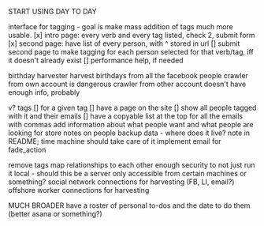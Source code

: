 START USING DAY TO DAY

interface for tagging - goal is make mass addition of tags much more usable.
  [x] intro page: every verb and every tag listed, check 2, submit form
  [x] second page: have list of every person, with ^ stored in url
  [] submit second page to make tagging for each person selected for that verb/tag, iff it doesn't already exist
  [] performance help, if needed

birthday harvester
  harvest birthdays from all the facebook people
    crawler from own account is dangerous
    crawler from other account doesn't have enough info, probably

v? tags
  [] for a given tag 
    [] have a page on the site
    [] show all people tagged with it and their emails
    [] have a copyable list at the top for all the emails with commas
add information about what people want and what people are looking for
store notes on people
backup data - where does it live? note in README; time machine should take care of it
implement email for fade_action

remove tags
map relationships to each other
enough security to not just run it local - should this be a server only accessible from certain machines or something?
social network connections for harvesting (FB, LI, email?)
offshore worker connections for harvesting

MUCH BROADER
have a roster of personal to-dos and the date to do them (better asana or something?)